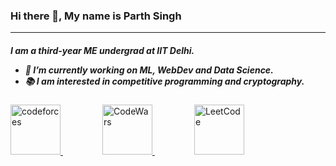 ### Hi there 👋, My name is Parth Singh
---

<h5>I am a third-year ME undergrad at IIT Delhi.

- 🔭 I’m currently working on ML, WebDev and Data Science. 
- 📚  I am interested in competitive programming and cryptography. 

</h5>
<a href="https://codeforces.com/profile/parz_414">
<img 
  title="CodeForces" 
  src= "https://cdn.iconscout.com/icon/free/png-256/free-code-forces-3521352-2944796.png"
  alt="codeforces" 
  height='80'>
</a>
&nbsp; &nbsp; &nbsp;&nbsp; &nbsp; &nbsp;&nbsp; &nbsp; &nbsp;
</h5>
<a href="https://www.codewars.com/users/paz414">
<img 
  title="CodeWars" 
  src= "https://pbs.twimg.com/profile_images/1750534926779236357/okHhHIys_400x400.jpg"
  alt="CodeWars" 
  height='80'>
</a>
&nbsp; &nbsp; &nbsp;&nbsp; &nbsp; &nbsp;&nbsp; &nbsp; &nbsp;
</h5>
<a href="https://leetcode.com/u/parz_414/">
<img 
  title="LeetCode" 
  src= "https://upload.wikimedia.org/wikipedia/commons/thumb/0/0a/LeetCode_Logo_black_with_text.svg/1280px-LeetCode_Logo_black_with_text.svg.png"
  alt="LeetCode" 
  height='80'>
</a>


